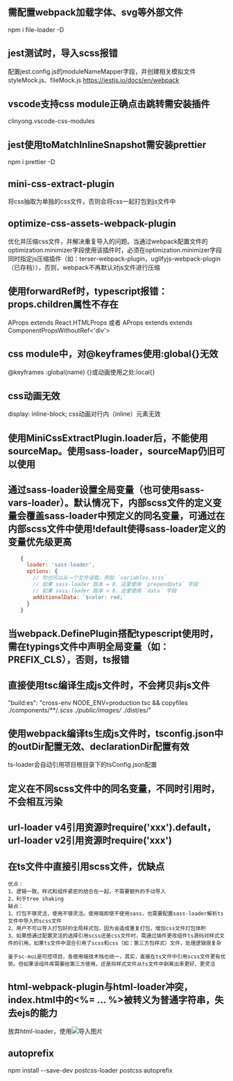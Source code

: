 ## 需配置webpack加载字体、svg等外部文件
npm i file-loader -D

## jest测试时，导入scss报错
配置jest.config.js的moduleNameMapper字段，并创建相关模拟文件styleMock.js、fileMock.js
https://jestjs.io/docs/en/webpack 

## vscode支持css module正确点击跳转需安装插件
clinyong.vscode-css-modules

## jest使用toMatchInlineSnapshot需安装prettier
npm i prettier -D

## mini-css-extract-plugin
将css抽取为单独的css文件，否则会将css一起打包到js文件中

## optimize-css-assets-webpack-plugin
优化并压缩css文件，并解决重复导入的问题。当通过webpack配置文件的optimization.minimizer字段使用该插件时，必须在optimization.minimizer字段同时指定js压缩插件（如：terser-webpack-plugin，uglifyjs-webpack-plugin（已存档）），否则，webpack不再默认对js文件进行压缩

## 使用forwardRef时，typescript报错：props.children属性不存在
AProps extends React.HTMLProps<HTMLDivElement> 或者 AProps extends extends ComponentPropsWithoutRef<'div'> 

## css module中，对@keyframes使用:global{}无效
@keyframes :global(name) {}或动画使用之处:local{}

## css动画无效
display: inline-block; css动画对行内（inline）元素无效

## 使用MiniCssExtractPlugin.loader后，不能使用sourceMap。使用sass-loader，sourceMap仍旧可以使用

## 通过sass-loader设置全局变量（也可使用sass-vars-loader）。默认情况下，内部scss文件的定义变量会覆盖sass-loader中预定义的同名变量，可通过在内部scss文件中使用!default使得sass-loader定义的变量优先级更高
``` javascript
    {
      loader: 'sass-loader',
      options: {
        // 你也可以从一个文件读取，例如 `variables.scss`
        // 如果 sass-loader 版本 = 8，这里使用 `prependData` 字段
        // 如果 sass-loader 版本 < 8，这里使用 `data` 字段
        additionalData: `$color: red;`
      }
    }
```

## 当webpack.DefinePlugin搭配typescript使用时，需在typings文件中声明全局变量（如：PREFIX_CLS），否则，ts报错

## 直接使用tsc编译生成js文件时，不会拷贝非js文件
"build:es": "cross-env NODE_ENV=production tsc && copyfiles ./components/**/*.scss ./public/images/* ./dist/es/"

## 使用webpack编译ts生成js文件时，tsconfig.json中的outDir配置无效、declarationDir配置有效
ts-loader会自动引用项目根目录下的tsConfig.json配置

## 定义在不同scss文件中的同名变量，不同时引用时，不会相互污染

## url-loader v4引用资源时require('xxx').default，url-loader v2引用资源时require('xxx')

## 在ts文件中直接引用scss文件，优缺点
```
优点：
1、逻辑一致，样式和组件紧密的结合在一起，不需要额外的手动导入
2、利于tree shaking
缺点：
1、打包不够灵活，使用不够灵活。使用端即使不使用sass，也需要配置sass-loader解析ts文件中导入的scss文件
2、用户不可以导入打包好的全局样式包，因为会造成重复打包，增加css文件打包体积
3、如果想通过配置灵活的选择引用scss还是css文件时，需通过插件更改组件ts源码对样式文件的引用，如果ts文件中混合引用了scss和css（如：第三方包样式）文件，处理逻辑很复杂

鉴于sc-mui是可控项目，各使用端技术栈也统一，其实，直接在ts文件中引用scss文件更有优势。但如果该组件库需要给第三方使用，还是将样式文件从ts文件中剥离出来更好、更灵活
```

## html-webpack-plugin与html-loader冲突，index.html中的<%= ... %>被转义为普通字符串，失去ejs的能力
放弃html-loader，使用<img src="<%= require('./images/a.png').default %>"/>导入图片

## autoprefix
npm install --save-dev postcss-loader postcss autoprefix